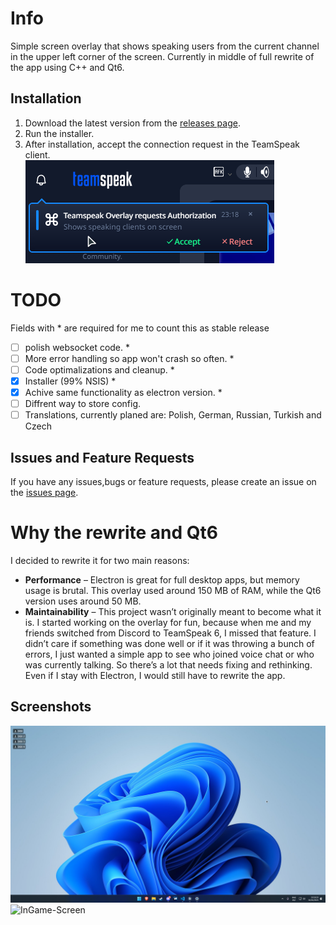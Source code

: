 # Info

Simple screen overlay that shows speaking users from the current channel in the upper left corner of the screen.
Currently in middle of full rewrite of the app using C++ and Qt6.

## Installation

1. Download the latest version from the [releases page](https://github.com/PandaDex/TeamSpeak-6-Overlay/releases).
2. Run the installer.
3. After installation, accept the connection request in the TeamSpeak client. <br>
   ![Accept-Connection](./markdown/accept.png)

# TODO

Fields with \* are required for me to count this as stable release

- [ ] polish websocket code. \*
- [ ] More error handling so app won't crash so often. \*
- [ ] Code optimalizations and cleanup. \*
- [x] Installer (99% NSIS) \*
- [x] Achive same functionality as electron version. \*
- [ ] Diffrent way to store config.
- [ ] Translations, currently planed are: Polish, German, Russian, Turkish and Czech

## Issues and Feature Requests

If you have any issues,bugs or feature requests, please create an issue on the [issues page](https://github.com/PandaDex/TeamSpeak-6-Overlay/issues).

# Why the rewrite and Qt6

I decided to rewrite it for two main reasons:

- **Performance** – Electron is great for full desktop apps, but memory usage is brutal. This overlay used around 150 MB of RAM, while the Qt6 version uses around 50 MB.
- **Maintainability** – This project wasn’t originally meant to become what it is. I started working on the overlay for fun, because when me and my friends switched from Discord to TeamSpeak 6, I missed that feature. I didn’t care if something was done well or if it was throwing a bunch of errors, I just wanted a simple app to see who joined voice chat or who was currently talking. So there’s a lot that needs fixing and rethinking. Even if I stay with Electron, I would still have to rewrite the app.

## Screenshots

![Desktop-Screen](./markdown/desktop.png)
![InGame-Screen](./markdown/game.png)
